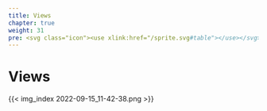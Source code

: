 ```yaml
---
title: Views
chapter: true
weight: 31
pre: <svg class="icon"><use xlink:href="/sprite.svg#table"></use></svg>
---
```


# Views

{{< img_index 2022-09-15_11-42-38.png >}}
